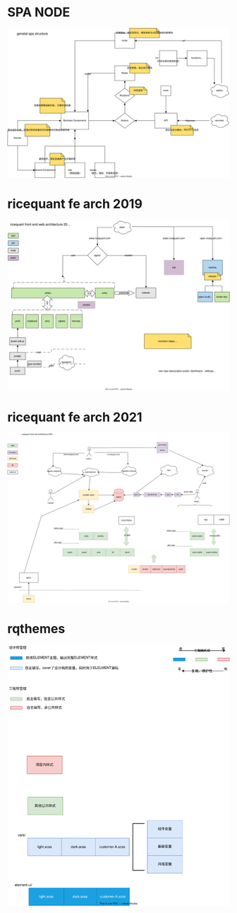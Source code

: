 # SPA NODE

![SPA NODE](./SPA-NODE.svg)

# ricequant fe arch 2019

![ricequant fe arch 2019](./ricequant-fe-arch-2019.svg)

# ricequant fe arch 2021

![ricequant fe arch 2021](./ricequant-fe-arch-2021.svg)

# rqthemes

![rqthemes](./rqthemes.svg)
